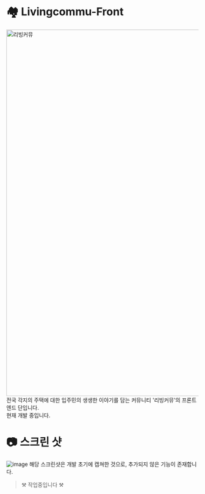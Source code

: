 # 🏘️ Livingcommu-Front

<img width="960" alt="리빙커뮤" src="https://user-images.githubusercontent.com/41094016/178982396-a99549d7-d9ad-4ad8-a304-347bd08f4902.png">
전국 각지의 주택에 대한 입주민의 생생한 이야기를 담는 커뮤니티 '리빙커뮤'의 프론트엔드 단입니다.<br>현재 개발 중입니다.

# 📷 스크린 샷
![image](https://user-images.githubusercontent.com/41094016/180727993-6a2de6a2-ffc8-4985-8e96-aebfec486513.png)
해당 스크린샷은 개발 초기에 캡쳐한 것으로, 추가되지 않은 기능이 존재합니다.

> ⚒️ 작업중입니다 ⚒️
